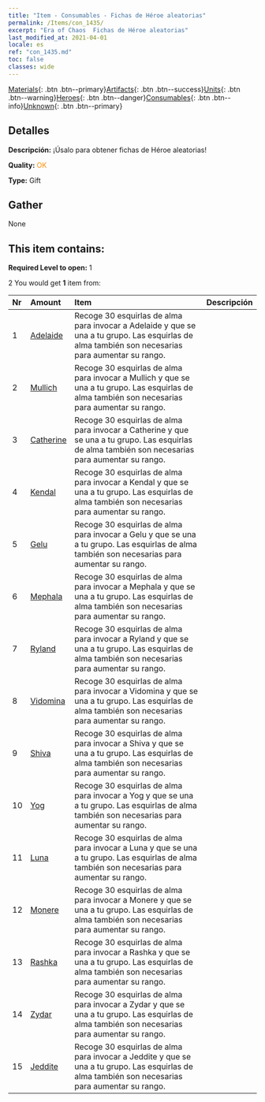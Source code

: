 ```yaml
---
title: "Item - Consumables - Fichas de Héroe aleatorias"
permalink: /Items/con_1435/
excerpt: "Era of Chaos  Fichas de Héroe aleatorias"
last_modified_at: 2021-04-01
locale: es
ref: "con_1435.md"
toc: false
classes: wide
---
```

 [Materials](/es/Items/){: .btn .btn--primary}[Artifacts](/es/Items/Artifacts/){: .btn .btn--success}[Units](/es/Items/Units/){: .btn .btn--warning}[Heroes](/es/Items/Heroes/){: .btn .btn--danger}[Consumables](/es/Items/Consumables/){: .btn .btn--info}[Unknown](/es/Items/Unknown/){: .btn .btn--primary}

## Detalles
 **Descripción:** ¡Úsalo para obtener fichas de Héroe aleatorias!

 **Quality:** <span style="color: #FF8C00">OK</span>

 **Type:** Gift

## Gather

  None

## This item contains:

 **Required Level to open:** 1

 2 You would get **1** item  from:

  | Nr | Amount |     Item    | Descripción |
  |:---|:-------|:------------|:-----------:|
  | 1 | [Adelaide](/es/Items/her_359/) | Recoge 30 esquirlas de alma para invocar a Adelaide y que se una a tu grupo. Las esquirlas de alma también son necesarias para aumentar su rango. | 
  | 2 | [Mullich](/es/Items/her_360/) | Recoge 30 esquirlas de alma para invocar a Mullich y que se una a tu grupo. Las esquirlas de alma también son necesarias para aumentar su rango. | 
  | 3 | [Catherine](/es/Items/her_361/) | Recoge 30 esquirlas de alma para invocar a Catherine y que se una a tu grupo. Las esquirlas de alma también son necesarias para aumentar su rango. | 
  | 4 | [Kendal](/es/Items/her_363/) | Recoge 30 esquirlas de alma para invocar a Kendal y que se una a tu grupo. Las esquirlas de alma también son necesarias para aumentar su rango. | 
  | 5 | [Gelu](/es/Items/her_366/) | Recoge 30 esquirlas de alma para invocar a Gelu y que se una a tu grupo. Las esquirlas de alma también son necesarias para aumentar su rango. | 
  | 6 | [Mephala](/es/Items/her_367/) | Recoge 30 esquirlas de alma para invocar a Mephala y que se una a tu grupo. Las esquirlas de alma también son necesarias para aumentar su rango. | 
  | 7 | [Ryland](/es/Items/her_368/) | Recoge 30 esquirlas de alma para invocar a Ryland y que se una a tu grupo. Las esquirlas de alma también son necesarias para aumentar su rango. | 
  | 8 | [Vidomina](/es/Items/her_372/) | Recoge 30 esquirlas de alma para invocar a Vidomina y que se una a tu grupo. Las esquirlas de alma también son necesarias para aumentar su rango. | 
  | 9 | [Shiva](/es/Items/her_376/) | Recoge 30 esquirlas de alma para invocar a Shiva y que se una a tu grupo. Las esquirlas de alma también son necesarias para aumentar su rango. | 
  | 10 | [Yog](/es/Items/her_377/) | Recoge 30 esquirlas de alma para invocar a Yog y que se una a tu grupo. Las esquirlas de alma también son necesarias para aumentar su rango. | 
  | 11 | [Luna](/es/Items/her_378/) | Recoge 30 esquirlas de alma para invocar a Luna y que se una a tu grupo. Las esquirlas de alma también son necesarias para aumentar su rango. | 
  | 12 | [Monere](/es/Items/her_379/) | Recoge 30 esquirlas de alma para invocar a Monere y que se una a tu grupo. Las esquirlas de alma también son necesarias para aumentar su rango. | 
  | 13 | [Rashka](/es/Items/her_384/) | Recoge 30 esquirlas de alma para invocar a Rashka y que se una a tu grupo. Las esquirlas de alma también son necesarias para aumentar su rango. | 
  | 14 | [Zydar](/es/Items/her_385/) | Recoge 30 esquirlas de alma para invocar a Zydar y que se una a tu grupo. Las esquirlas de alma también son necesarias para aumentar su rango. | 
  | 15 | [Jeddite](/es/Items/her_391/) | Recoge 30 esquirlas de alma para invocar a Jeddite y que se una a tu grupo. Las esquirlas de alma también son necesarias para aumentar su rango. | 
